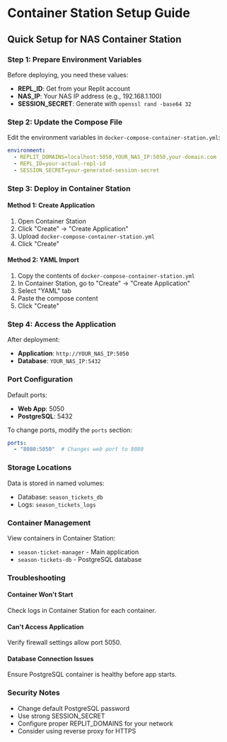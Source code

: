 # Container Station Setup Guide

## Quick Setup for NAS Container Station

### Step 1: Prepare Environment Variables

Before deploying, you need these values:
- **REPL_ID**: Get from your Replit account
- **NAS_IP**: Your NAS IP address (e.g., 192.168.1.100)
- **SESSION_SECRET**: Generate with `openssl rand -base64 32`

### Step 2: Update the Compose File

Edit the environment variables in `docker-compose-container-station.yml`:

```yaml
environment:
  - REPLIT_DOMAINS=localhost:5050,YOUR_NAS_IP:5050,your-domain.com
  - REPL_ID=your-actual-repl-id
  - SESSION_SECRET=your-generated-session-secret
```

### Step 3: Deploy in Container Station

#### Method 1: Create Application
1. Open Container Station
2. Click "Create" → "Create Application"
3. Upload `docker-compose-container-station.yml`
4. Click "Create"

#### Method 2: YAML Import
1. Copy the contents of `docker-compose-container-station.yml`
2. In Container Station, go to "Create" → "Create Application"
3. Select "YAML" tab
4. Paste the compose content
5. Click "Create"

### Step 4: Access the Application

After deployment:
- **Application**: `http://YOUR_NAS_IP:5050`
- **Database**: `YOUR_NAS_IP:5432`

### Port Configuration

Default ports:
- **Web App**: 5050
- **PostgreSQL**: 5432

To change ports, modify the `ports` section:
```yaml
ports:
  - "8080:5050"  # Changes web port to 8080
```

### Storage Locations

Data is stored in named volumes:
- Database: `season_tickets_db`
- Logs: `season_tickets_logs`

### Container Management

View containers in Container Station:
- `season-ticket-manager` - Main application
- `season-tickets-db` - PostgreSQL database

### Troubleshooting

#### Container Won't Start
Check logs in Container Station for each container.

#### Can't Access Application
Verify firewall settings allow port 5050.

#### Database Connection Issues
Ensure PostgreSQL container is healthy before app starts.

### Security Notes

- Change default PostgreSQL password
- Use strong SESSION_SECRET
- Configure proper REPLIT_DOMAINS for your network
- Consider using reverse proxy for HTTPS